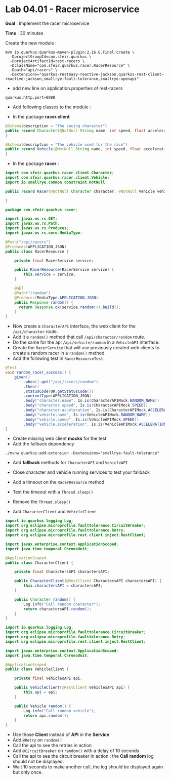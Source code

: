 # Lab 04.01 - Racer microservice

**Goal** : Implement the racer microservice

**Time** : 30 minutes

Create the new module :

```shell
mvn io.quarkus:quarkus-maven-plugin:2.16.6.Final:create \
  -DprojectGroupId=com.sfeir.quarkus \
  -DprojectArtifactId=rest-racers \
  -DclassName="com.sfeir.quarkus.racer.RacerResource" \
  -Dpath="api/racers" \
  -Dextensions="quarkus-resteasy-reactive-jackson,quarkus-rest-client-reactive-jackson,smallrye-fault-tolerance,smallrye-openapi"
```

- add new line on application.properties of rest-racers

```shell
quarkus.http.port=8088
```

- Add following classes to the module :

- In the package **racer.client**

```java
@Schema(description = "The racing character")
public record Character(@NotNull String name, int speed, float acceleration) {
}
```

```java
@Schema(description = "The vehicle used for the race")
public record Vehicle(@NotNull String name, int speed, float acceleration) {
}
```

- In the package **racer** :

```java
import com.sfeir.quarkus.racer.client.Character;
import com.sfeir.quarkus.racer.client.Vehicle;
import io.smallrye.common.constraint.NotNull;

public record Racer(@NotNull Character character, @NotNull Vehicle vehicle) {

}
```

```java
package com.sfeir.quarkus.racer;

import javax.ws.rs.GET;
import javax.ws.rs.Path;
import javax.ws.rs.Produces;
import javax.ws.rs.core.MediaType;

@Path("/api/racers")
@Produces(APPLICATION_JSON)
public class RacerResource {

    private final RacerService service;

    public RacerResource(RacerService service) {
        this.service = service;
    }

    @GET
    @Path("/random")
    @Produces(MediaType.APPLICATION_JSON)
    public Response random() {
      return Response.ok(service.random()).build();
    }
}
```

- Now create a `CharacterAPI` interface, the web client for the `/api/character` route.
- Add it a `random()` method that call `/api/character/random` route.
- Do the same for the api `/api/vehicle/random` in a `VehicleAPI` interface.
- Create the `RacerService` that will use previously created web clients to create a random racer in a `random()` method.
- Add the following test in `RacerResourceTest`

```java
@Test
void random_racer_success() {
    given()
        .when().get("/api/racers/random")
        .then()
        .statusCode(OK.getStatusCode())
        .contentType(APPLICATION_JSON)
        .body("character.name", Is.is(CharacterAPIMock.RANDOM_NAME))
        .body("character.speed", Is.is(CharacterAPIMock.SPEED))
        .body("character.acceleration", Is.is(CharacterAPIMock.ACCELERATION))
        .body("vehicle.name", Is.is(VehicleAPIMock.RANDOM_NAME))
        .body("vehicle.speed", Is.is(VehicleAPIMock.SPEED))
        .body("vehicle.acceleration", Is.is(VehicleAPIMock.ACCELERATION));
}
```

- Create missing web client **mocks** for the test
- Add the fallback dependency

```shell
./mvnw quarkus:add-extension -Dextensions="smallrye-fault-tolerance"
```

- Add **fallback** methods for `CharacterAPI` and `VehicleAPI`
- Close character and vehicle running services to test your fallback
- Add a timeout on the `RacerResource` method
- Test the timeout with a `Thread.sleep()`
- Remove the `Thread.sleep()`

- Add `CharacterClient` and `VehicleClient`

```java
import io.quarkus.logging.Log;
import org.eclipse.microprofile.faulttolerance.CircuitBreaker;
import org.eclipse.microprofile.faulttolerance.Retry;
import org.eclipse.microprofile.rest.client.inject.RestClient;

import javax.enterprise.context.ApplicationScoped;
import java.time.temporal.ChronoUnit;

@ApplicationScoped
public class CharacterClient {

    private final CharactersAPI charactersAPI;

    public CharacterClient(@RestClient CharactersAPI charactersAPI) {
        this.charactersAPI = charactersAPI;
    }

    public Character random() {
        Log.info("Call random character");
        return charactersAPI.random();
    }
}
```

```java
import io.quarkus.logging.Log;
import org.eclipse.microprofile.faulttolerance.CircuitBreaker;
import org.eclipse.microprofile.faulttolerance.Retry;
import org.eclipse.microprofile.rest.client.inject.RestClient;

import javax.enterprise.context.ApplicationScoped;
import java.time.temporal.ChronoUnit;

@ApplicationScoped
public class VehicleClient {

    private final VehiclesAPI api;

    public VehicleClient(@RestClient VehiclesAPI api) {
        this.api = api;
    }

    public Vehicle random() {
        Log.info("Call random vehicle");
        return api.random();
    }
}
```

- Use those **Client** instead of **API** in the **Service**
- Add `@Retry` on `random()`
- Call the api to see the retries in action
- Add `@CircuitBreaker` on `random()` with a delay of 10 seconds
- Call the api to see the circuit breaker in action : the **Call random** log should not be displayed.
- Wait 10 seconds to make another call, the log should be displayed again but only once.
